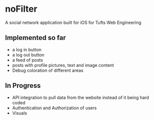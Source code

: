 # noFilter
A social network application built for iOS for Tufts Web Engineering

## Implemented so far
- a log in button
- a log out button
- a feed of posts
- posts with profile pictures, text and image content
- Debug coloration of different areas

## In Progress
- API integration to pull data from the website instead of it being hard coded
- Authentication and Authorization of users
- Visuals
